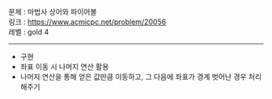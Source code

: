 문제 : 마법사 상어와 파이어볼
<br>
링크 : https://www.acmicpc.net/problem/20056
<br>
레벨 : gold 4

---

- 구현
- 좌표 이동 시 나머지 연산 활용
- 나머지 연산을 통해 얻은 값만큼 이동하고, 그 다음에 좌표가 경계 벗어난 경우 처리해주기